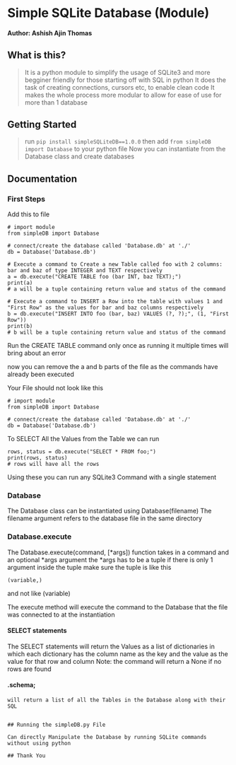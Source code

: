 # Simple SQLite Database (Module)

#### Author: Ashish Ajin Thomas

## What is this?
> It is a python module to simplify the usage of SQLite3 and more begginer friendly for those starting off with SQL in python
> It does the task of creating connections, cursors etc, to enable clean code
> It makes the whole process more modular to allow for ease of use for more than 1 database

## Getting Started
> run `pip install simpleSQLiteDB==1.0.0`
> then add `from simpleDB import Database` to your python file
> Now you can instantiate from the Database class and create databases

## Documentation

### First Steps
Add this to file
```
# import module
from simpleDB import Database

# connect/create the database called 'Database.db' at './'
db = Database('Database.db')

# Execute a command to Create a new Table called foo with 2 columns: bar and baz of type INTEGER and TEXT respectively
a = db.execute("CREATE TABLE foo (bar INT, baz TEXT);")
print(a)
# a will be a tuple containing return value and status of the command

# Execute a command to INSERT a Row into the table with values 1 and "First Row" as the values for bar and baz columns respectively
b = db.execute("INSERT INTO foo (bar, baz) VALUES (?, ?);", (1, "First Row"))
print(b)
# b will be a tuple containing return value and status of the command

```
Run the CREATE TABLE command only once as running it multiple times will bring about an error

now you can remove the a and b parts of the file as the commands have already been executed

Your File should not look like this
```
# import module
from simpleDB import Database

# connect/create the database called 'Database.db' at './'
db = Database('Database.db')
```

To SELECT All the Values from the Table we can run
~~~
rows, status = db.execute("SELECT * FROM foo;")
print(rows, status)
# rows will have all the rows
~~~

Using these you can run any SQLite3 Command with a single statement 

### Database

The Database class can be instantiated using Database(filename)
The filename argument refers to the database file in the same directory

### Database.execute

The Database.execute(command, [*args]) function takes in a command and an optional *args argument
the *args has to be a tuple
if there is only 1 argument inside the tuple
make sure the tuple is like this
~~~
(variable,)
~~~
and not like (variable)

The execute method will execute the command to the Database that the file was connected to at the instantiation

#### SELECT statements

The SELECT statements will return the Values as a list of dictionaries in which each dictionary has the column name as the key and the value as the value for that row and column
Note: the command will return a None if no rows are found

#### .schema;

~~~Database.execute(".schema;")~~~
will return a list of all the Tables in the Database along with their SQL


## Running the simpleDB.py File

Can directly Manipulate the Database by running SQLite commands without using python

## Thank You